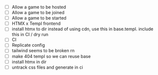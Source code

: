 - [ ] Allow a game to be hosted
- [ ] Allow a game to be joined
- [ ] Allow a game to be started
- [ ] HTMX x Templ frontend
- [ ] install htmx to dir instead of using cdn, use this in base.templ. include this in CI / dry run
- [ ] CI
- [ ] Replicate config
- [ ] tailwind seems to be broken rn
- [ ] make 404 templ so we can reuse base
- [ ] install htmx in dir
- [ ] untrack css files and generate in ci